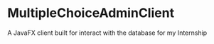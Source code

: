 # MultipleChoiceAdminClient
 A JavaFX client built for interact with the database for my Internship
